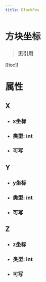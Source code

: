 ```yaml
---
title: BlockPos
---
```


# 方块坐标

> ### 无引用

[[toc]]

# 属性
## X
- ### x坐标
- ### 类型: int
- ### 可写
## Y
- ### y坐标
- ### 类型: int
- ### 可写
## Z
- ### z坐标
- ### 类型: int
- ### 可写